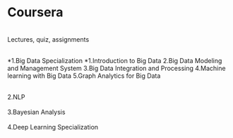 # Coursera
<br/>Lectures, quiz, assignments<br/>

<br/>
*1.Big Data Specialization
*1.Introduction to Big Data</pre>
</pre>2.Big Data Modeling and Management System</pre>
</pre>3.Big Data Integration and Processing </pre>
</pre>4.Machine learning with Big Data</pre>
</pre>5.Graph Analytics for Big Data</pre> 
<br/>

<br/>2.NLP<br/>
<br/>3.Bayesian Analysis<br/>
<br/>4.Deep Learning Specialization <br/>

